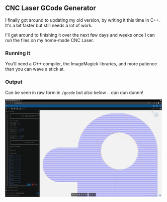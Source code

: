 ## CNC Laser GCode Generator

I finally got around to updating my old version, by writing it this time in C++.  It's a bit faster but still needs a lot of work.

I'll get around to finishing it over the next few days and weeks once I can run the files on my home-made CNC Laser.

### Running it

You'll need a C++ compiler, the ImageMagick libraries, and more patience than you can wave a stick at.

### Output

Can be seen in raw form in `/gcode` but also below .. dun dun dunnn!

![Duck!](Duck_GCode.png "Duck!")
